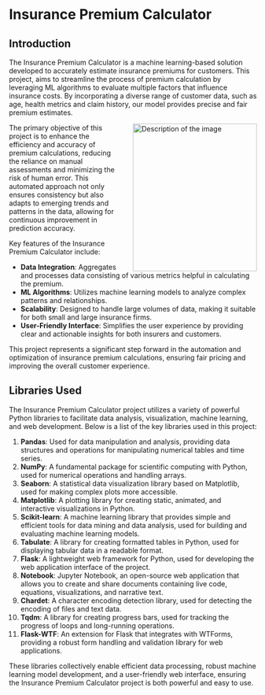# Insurance Premium Calculator

## Introduction

The Insurance Premium Calculator is a machine learning-based solution developed to accurately estimate insurance premiums for customers. This project, aims to streamline the process of premium calculation by leveraging ML algorithms to evaluate multiple factors that influence insurance costs. By incorporating a diverse range of customer data, such as age, health metrics and claim history, our model provides precise and fair premium estimates.

<div style="float: right; width: 50%; margin-left: 20px;">
  <img src="https://www.b4networks.ca/files/2020/07/insurance.jpeg" alt="Description of the image" style="height:300px;width: 100%;">
</div>

The primary objective of this project is to enhance the efficiency and accuracy of premium calculations, reducing the reliance on manual assessments and minimizing the risk of human error. This automated approach not only ensures consistency but also adapts to emerging trends and patterns in the data, allowing for continuous improvement in prediction accuracy.

Key features of the Insurance Premium Calculator include:

- **Data Integration**: Aggregates and processes data consisting of various metrics helpful in calculating the premium.
- **ML Algorithms**: Utilizes machine learning models to analyze complex patterns and relationships.
- **Scalability**: Designed to handle large volumes of data, making it suitable for both small and large insurance firms.
- **User-Friendly Interface**: Simplifies the user experience by providing clear and actionable insights for both insurers and customers.

This project represents a significant step forward in the automation and optimization of insurance premium calculations, ensuring fair pricing and improving the overall customer experience.


## Libraries Used

The Insurance Premium Calculator project utilizes a variety of powerful Python libraries to facilitate data analysis, visualization, machine learning, and web development. Below is a list of the key libraries used in this project:

1. **Pandas**: Used for data manipulation and analysis, providing data structures and operations for manipulating numerical tables and time series.
2. **NumPy**: A fundamental package for scientific computing with Python, used for numerical operations and handling arrays.
3. **Seaborn**: A statistical data visualization library based on Matplotlib, used for making complex plots more accessible.
4. **Matplotlib**: A plotting library for creating static, animated, and interactive visualizations in Python.
5. **Scikit-learn**: A machine learning library that provides simple and efficient tools for data mining and data analysis, used for building and evaluating machine learning models.
6. **Tabulate**: A library for creating formatted tables in Python, used for displaying tabular data in a readable format.
7. **Flask**: A lightweight web framework for Python, used for developing the web application interface of the project.
8. **Notebook**: Jupyter Notebook, an open-source web application that allows you to create and share documents containing live code, equations, visualizations, and narrative text.
9. **Chardet**: A character encoding detection library, used for detecting the encoding of files and text data.
10. **Tqdm**: A library for creating progress bars, used for tracking the progress of loops and long-running operations.
11. **Flask-WTF**: An extension for Flask that integrates with WTForms, providing a robust form handling and validation library for web applications.

These libraries collectively enable efficient data processing, robust machine learning model development, and a user-friendly web interface, ensuring the Insurance Premium Calculator project is both powerful and easy to use.
